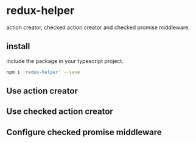 # redux-helper

action creator, checked action creator and checked promise middleware.

## install

include the package in your typescript project.

```bash
npm i 'redux-helper' --save
```

## Use action creator


## Use checked action creator

## Configure checked promise middleware